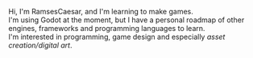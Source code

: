 Hi, I'm RamsesCaesar, and I'm learning to make games.  
I'm using Godot at the moment, but I have a personal roadmap of other engines, frameworks and programming languages to learn.  
I'm interested in programming, game design and especially *asset creation/digital art*.  

<!---
RamsesCaesar/RamsesCaesar is a ✨ special ✨ repository because its `README.md` (this file) appears on your GitHub profile.
You can click the Preview link to take a look at your changes.
--->
